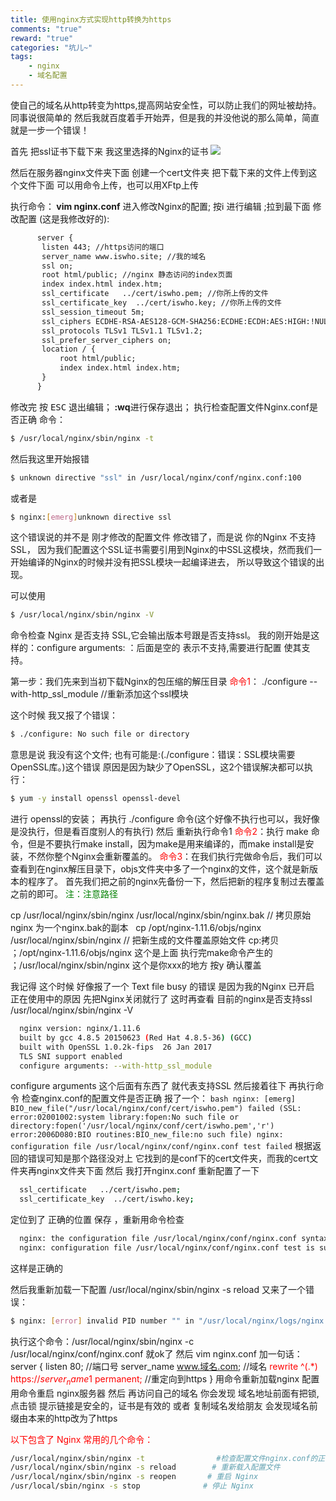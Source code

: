 ```yaml
---
title: 使用nginx方式实现http转换为https
comments: "true"
reward: "true"
categories: "坑儿~"
tags:
    - nginx
    - 域名配置
---
```


   使自己的域名从http转变为https,提高网站安全性，可以防止我们的网址被劫持。
同事说很简单的 然后我就百度着手开始弄，但是我的并没他说的那么简单，简直就是一步一个错误！

   首先 把ssl证书下载下来 我这里选择的Nginx的证书
   <a><img src="http://qiniu.iswho.site/nginx%E9%85%8D%E7%BD%AE1.png" class="animated zoomIn"> </a>

   然后在服务器nginx文件夹下面 创建一个cert文件夹 把下载下来的文件上传到这个文件下面 可以用命令上传，也可以用XFtp上传

   执行命令：<b> vim nginx.conf</b> 进入修改Nginx的配置; 按i 进行编辑 ;拉到最下面 修改配置 (这是我修改好的):
~~~html
      server {
       listen 443; //https访问的端口
       server_name www.iswho.site; //我的域名
       ssl on;
       root html/public; //nginx 静态访问的index页面
       index index.html index.htm;
       ssl_certificate   ../cert/iswho.pem; //你所上传的文件
       ssl_certificate_key  ../cert/iswho.key; //你所上传的文件
       ssl_session_timeout 5m;
       ssl_ciphers ECDHE-RSA-AES128-GCM-SHA256:ECDHE:ECDH:AES:HIGH:!NULL:!aNULL:!MD5:!ADH:!RC4;
       ssl_protocols TLSv1 TLSv1.1 TLSv1.2;
       ssl_prefer_server_ciphers on;
       location / {
           root html/public;
           index index.html index.htm;
       }
      }
~~~
修改完 按 <kbd>ESC</kbd> 退出编辑；<b> :wq</b>进行保存退出；
执行检查配置文件Nginx.conf是否正确 命令：

``` bash
$ /usr/local/nginx/sbin/nginx -t 
```
然后我这里开始报错 

``` bash
$ unknown directive "ssl" in /usr/local/nginx/conf/nginx.conf:100
```
或者是
``` bash
$ nginx:[emerg]unknown directive ssl
```
这个错误说的并不是 刚才修改的配置文件 修改错了，而是说 你的Nginx 不支持SSL，
因为我们配置这个SSL证书需要引用到Nginx的中SSL这模块，然而我们一开始编译的Nginx的时候并没有把SSL模块一起编译进去，
所以导致这个错误的出现。

可以使用 
``` bash
$ /usr/local/nginx/sbin/nginx -V 
```
命令检查 Nginx 是否支持 SSL,它会输出版本号跟是否支持ssl。
我的刚开始是这样的：configure arguments:
：后面是空的 表示不支持,需要进行配置 使其支持。

第一步：我们先来到当初下载Nginx的包压缩的解压目录
<font color="red">命令1</font>： ./configure --with-http_ssl_module  //重新添加这个ssl模块

这个时候 我又报了个错误：
``` bash
$ ./configure: No such file or directory 
```
意思是说 我没有这个文件; 也有可能是:(./configure：错误：SSL模块需要OpenSSL库。)这个错误
原因是因为缺少了OpenSSL，这2个错误解决都可以执行：
``` bash
$ yum -y install openssl openssl-devel 
```
进行 openssl的安装；
再执行 ./configure 命令(这个好像不执行也可以，我好像是没执行，但是看百度别人的有执行)
然后 重新执行命令1
<font color="red">命令2</font>：执行 make 命令，但是不要执行make install，因为make是用来编译的，而make install是安装，不然你整个Nginx会重新覆盖的。
<font color="red">命令3</font>：在我们执行完做命令后，我们可以查看到在nginx解压目录下，objs文件夹中多了一个nginx的文件，这个就是新版本的程序了。
首先我们把之前的nginx先备份一下，然后把新的程序复制过去覆盖之前的即可。
<font color="green">注：注意路径</font>

  cp /usr/local/nginx/sbin/nginx /usr/local/nginx/sbin/nginx.bak   // 拷贝原始nginx 为一个nginx.bak的副本
    cp /opt/nginx-1.11.6/objs/nginx /usr/local/nginx/sbin/nginx      // 把新生成的文件覆盖原始文件
     cp:拷贝 ；/opt/nginx-1.11.6/objs/nginx 这个是上面 执行完make命令产生的 ；/usr/local/nginx/sbin/nginx 这个是你xxx的地方
    按y 确认覆盖
    
   我记得 这个时候 好像报了一个 Text file busy 的错误
   是因为我的Nginx 已开启 正在使用中的原因 先把Nginx关闭就行了
   这时再查看 目前的nginx是否支持ssl  /usr/local/nginx/sbin/nginx -V

   ``` bash
     nginx version: nginx/1.11.6
     built by gcc 4.8.5 20150623 (Red Hat 4.8.5-36) (GCC)
     built with OpenSSL 1.0.2k-fips  26 Jan 2017
     TLS SNI support enabled
     configure arguments: --with-http_ssl_module 
   ```
configure arguments 这个后面有东西了 就代表支持SSL
    然后接着往下 再执行命令 检查nginx.conf的配置文件是否正确 报了一个：
    ``` bash
      nginx: [emerg] BIO_new_file("/usr/local/nginx/conf/cert/iswho.pem") failed
     (SSL: error:02001002:system library:fopen:No such file or 	  directory:fopen('/usr/local/nginx/conf/cert/iswho.pem','r')
      error:2006D080:BIO routines:BIO_new_file:no such file)
      nginx: configuration file /usr/local/nginx/conf/nginx.conf test failed
    ```
根据返回的错误可知是那个路径没对上 它找到的是conf下的cert文件夹，而我的cert文件夹再nginx文件夹下面
然后 我打开nginx.conf 重新配置了一下

``` bash
  ssl_certificate   ../cert/iswho.pem;
  ssl_certificate_key  ../cert/iswho.key; 
```
定位到了 正确的位置
保存 ，重新用命令检查 
``` bash
  nginx: the configuration file /usr/local/nginx/conf/nginx.conf syntax is ok
  nginx: configuration file /usr/local/nginx/conf/nginx.conf test is successful
```
这样是正确的

然后我重新加载一下配置 /usr/local/nginx/sbin/nginx -s reload
又来了一个错误：
``` bash
$ nginx: [error] invalid PID number "" in "/usr/local/nginx/logs/nginx.pid"
```
执行这个命令：/usr/local/nginx/sbin/nginx -c /usr/local/nginx/conf/nginx.conf 就ok了 
然后 vim nginx.conf 
加一句话：
server {
listen 80; //端口号
server_name www.域名.com; //域名
<font color="red">rewrite ^(.*) https://$server_name$1 permanent;</font> //重定向到https
}
用命令重新加载nginx 配置
用命令重启 nginx服务器
然后 再访问自己的域名 你会发现 域名地址前面有把锁,点击锁 提示链接是安全的，证书是有效的
或者 复制域名发给朋友  会发现域名前缀由本来的http改为了https

 <font color="red">以下包含了 Nginx 常用的几个命令：</font>

``` bash
/usr/local/nginx/sbin/nginx -t                #检查配置文件nginx.conf的正确性命令
/usr/local/nginx/sbin/nginx -s reload        # 重新载入配置文件
/usr/local/nginx/sbin/nginx -s reopen       # 重启 Nginx
/usr/local/sbin/nginx -s stop              # 停止 Nginx
```

